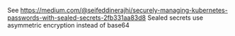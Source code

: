 See https://medium.com/@seifeddinerajhi/securely-managing-kubernetes-passwords-with-sealed-secrets-2fb331aa83d8
Sealed secrets use asymmetric encryption instead of base64